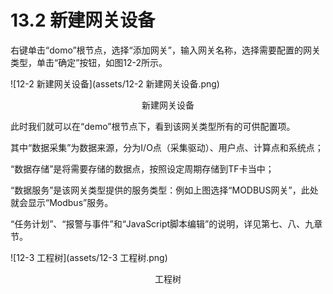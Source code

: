 # 13.2 新建网关设备

右键单击“domo”根节点，选择“添加网关”，输入网关名称，选择需要配置的网关类型，单击“确定”按钮，如图12-2所示。

![12-2 新建网关设备](assets/12-2 新建网关设备.png)

<center>新建网关设备</center>

此时我们就可以在“demo”根节点下，看到该网关类型所有的可供配置项。

其中“数据采集”为数据来源，分为I/O点（采集驱动）、用户点、计算点和系统点；

“数据存储”是将需要存储的数据点，按照设定周期存储到TF卡当中；

“数据服务”是该网关类型提供的服务类型：例如上图选择“MODBUS网关”，此处就会显示“Modbus”服务。

“任务计划”、“报警与事件”和“JavaScript脚本编辑”的说明，详见第七、八、九章节。

![12-3 工程树](assets/12-3 工程树.png)

<center>工程树</center>

